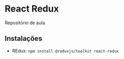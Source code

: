 # React Redux
Repositório de aula

## Instalações

- REdux: `npm install @reduxjs/toolkit react-redux`